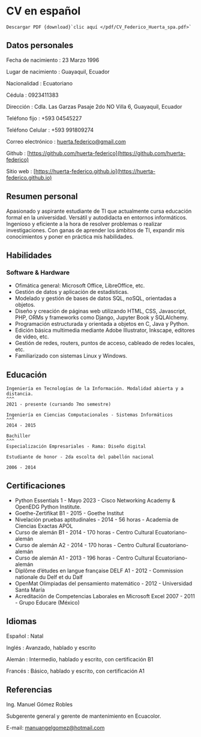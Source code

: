 # CV en español

```{note}
Descargar PDF {download}`clic aquí </pdf/CV_Federico_Huerta_spa.pdf>`
```

## Datos personales
Fecha de nacimiento
: 23 Marzo 1996

Lugar de nacimiento
: Guayaquil, Ecuador

Nacionalidad
: Ecuatoriano

Cédula
: 0923411383

Dirección
: Cdla. Las Garzas Pasaje 2do NO Villa 6, Guayaquil, Ecuador

Teléfono fijo
: +593 04545227

Teléfono Celular
: +593 991809274

Correo electrónico
: [huerta.federico@gmail.com](mailto:huerta.federico@gmail.com)

Github
: [https://github.com/huerta-federico](https://github.com/huerta-federico)

Sitio web
: [https://huerta-federico.github.io](https://huerta-federico.github.io)

## Resumen personal
Apasionado y aspirante estudiante de TI que actualmente cursa educación formal en la universidad. Versátil  y autodidacta en entornos informáticos. Ingenioso y eficiente a la hora de resolver problemas o realizar investigaciones. Con ganas de aprender los ámbitos de TI, expandir mis conocimientos y poner en práctica mis habilidades.

## Habilidades
### Software & Hardware
- Ofimática general: Microsoft Office, LibreOffice, etc.
- Gestión de datos y aplicación de estadísticas.
- Modelado y gestión de bases de datos SQL, noSQL, orientadas a objetos.
- Diseño y creación de páginas web utilizando HTML, CSS, Javascript,  PHP, ORMs y frameworks como Django, Jupyter Book y SQLAlchemy.
- Programación estructurada y orientada a objetos en C, Java y Python.
- Edición básica multimedia mediante Adobe Illustrator, Inkscape, editores de video, etc.
- Gestión de redes, routers, puntos de acceso, cableado de redes locales, etc.
- Familiarizado con sistemas Linux y Windows.

## Educación
````{card} Universidad Técnica Particular de Loja - UTPL
Ingeniería en Tecnologías de la Información. Modalidad abierta y a distancia.
^^^
2021 - presente (cursando 7mo semestre)
````

````{card} Escuela Superior Politécnica del Litoral - ESPOL
Ingeniería en Ciencias Computacionales - Sistemas Informáticos
^^^
2014 - 2015
````

````{card} Unidad Educativa Santiago Mayor
Bachiller
^^^
Especialización Empresariales - Rama: Diseño digital

Estudiante de honor - 2da escolta del pabellón nacional

2006 - 2014
````

## Certificaciones
- Python Essentials 1 - Mayo 2023 - Cisco Networking Academy & OpenEDG Python Institute.
- Goethe-Zertifikat B1 - 2015 - Goethe Institut
- Nivelación pruebas aptitudinales - 2014 - 56 horas - Academia de Ciencias Exactas APOL
- Curso de alemán B1 - 2014 - 170 horas - Centro Cultural Ecuatoriano-alemán
- Curso de alemán A2 - 2014 - 170  horas - Centro Cultural Ecuatoriano-alemán
- Curso de alemán A1 - 2013 - 196 horas - Centro Cultural Ecuatoriano-alemán
- Diplôme d’études en langue française DELF A1 - 2012 - Commission nationale du Delf et du Dalf
- OpenMat Olimpiadas del pensamiento matemático - 2012 - Universidad Santa María
- Acreditación de Competencias Laborales en Microsoft Excel 2007 - 2011 - Grupo Educare (México)

## Idiomas
Español
: Natal

Inglés
: Avanzado, hablado y escrito

Alemán
: Intermedio, hablado y escrito, con certificación B1

Francés
: Básico, hablado y escrito, con certificación A1

## Referencias
Ing. Manuel Gómez Robles

Subgerente general y gerente de mantenimiento en Ecuacolor.

E-mail: manuangelgomez@hotmail.com